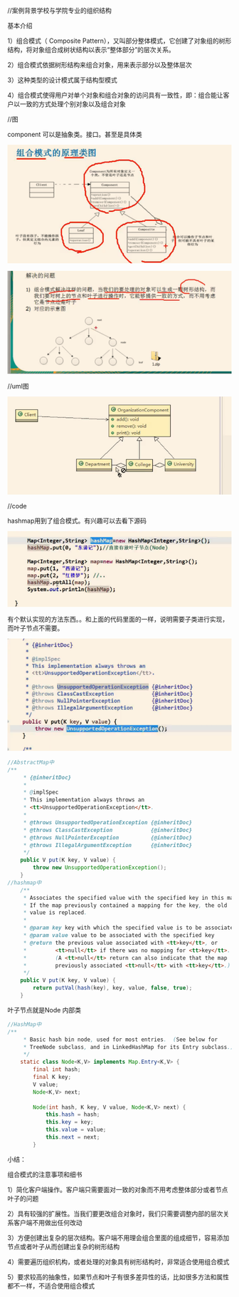 //案例背景学校与学院专业的组织结构



基本介绍

1）组合模式（ Composite Pattern），又叫部分整体模式，它创建了对象组的树形结构，将对象组合成树状结构以表示“整体部分”的层次关系。

2）组合模式依据树形结构来组合对象，用来表示部分以及整体层次

3）这种类型的设计模式属于结构型模式

4）组合模式使得用户对单个对象和组合对象的访问具有一致性，即：组合能让客户以一致的方式处理个别对象以及组合对象



//图



component 可以是抽象类。接口。甚至是具体类

![img](_assets/组合模式/1606653021611-0274f96b-0e54-47e8-bb4c-4c25e69a54bb.png)

![img](_assets/组合模式/1606653254380-7025dc4c-d057-461d-903e-13086bd9e3a8.png)

//uml图

![img](_assets/组合模式/1606653727363-9931f0da-ad54-49b7-b6f9-f9017f546b4c.png)





//code



hashmap用到了组合模式。有兴趣可以去看下源码

![img](_assets/组合模式/1606655990201-5830713e-ca21-47f7-aa09-e83512809c67.png)



有个默认实现的方法东西。。和上面的代码里面的一样，说明需要子类进行实现，而叶子节点不需要。

![img](_assets/组合模式/1606656087408-e697b964-2447-4444-937a-1fbeeffddd65.png)

```java
//AbstractMap中
/**
     * {@inheritDoc}
     *
     * @implSpec
     * This implementation always throws an
     * <tt>UnsupportedOperationException</tt>.
     *
     * @throws UnsupportedOperationException {@inheritDoc}
     * @throws ClassCastException            {@inheritDoc}
     * @throws NullPointerException          {@inheritDoc}
     * @throws IllegalArgumentException      {@inheritDoc}
     */
    public V put(K key, V value) {
        throw new UnsupportedOperationException();
    }
//hashmap中
    /**
     * Associates the specified value with the specified key in this map.
     * If the map previously contained a mapping for the key, the old
     * value is replaced.
     *
     * @param key key with which the specified value is to be associated
     * @param value value to be associated with the specified key
     * @return the previous value associated with <tt>key</tt>, or
     *         <tt>null</tt> if there was no mapping for <tt>key</tt>.
     *         (A <tt>null</tt> return can also indicate that the map
     *         previously associated <tt>null</tt> with <tt>key</tt>.)
     */
    public V put(K key, V value) {
        return putVal(hash(key), key, value, false, true);
    }
```

叶子节点就是Node 内部类

```java
//HashMap中
/**
     * Basic hash bin node, used for most entries.  (See below for
     * TreeNode subclass, and in LinkedHashMap for its Entry subclass.)
     */
    static class Node<K,V> implements Map.Entry<K,V> {
        final int hash;
        final K key;
        V value;
        Node<K,V> next;

        Node(int hash, K key, V value, Node<K,V> next) {
            this.hash = hash;
            this.key = key;
            this.value = value;
            this.next = next;
        }
```



小结：



组合模式的注意事项和细书

1）简化客户端操作。客户端只需要面对一致的对象而不用考虑整体部分或者节点叶子的问题

2）具有较强的扩展性。当我们要更改组合对象时，我们只需要调整内部的层次关系客户端不用做出任何改动

3）方便创建出复杂的层次结构。客户端不用理会组合里面的组成细节，容易添加节点或者叶子从而创建出复杂的树形结构

4）需要遍历组织机构，或者处理的对象具有树形结构时，非常适合使用组合模式

5）要求较高的抽象性，如果节点和叶子有很多差异性的话，比如很多方法和属性都不一样，不适合使用组合模式